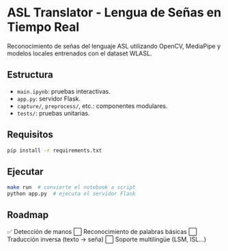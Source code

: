 # ASL Translator - Lengua de Señas en Tiempo Real

Reconocimiento de señas del lenguaje ASL utilizando OpenCV, MediaPipe y modelos locales entrenados con el dataset WLASL.

## Estructura

- `main.ipynb`: pruebas interactivas.
- `app.py`: servidor Flask.
- `capture/`, `preprocess/`, etc.: componentes modulares.
- `tests/`: pruebas unitarias.

## Requisitos

```bash
pip install -r requirements.txt
```

## Ejecutar
```bash
make run  # convierte el notebook a script
python app.py  # ejecuta el servidor Flask
```

## Roadmap
✅ Detección de manos
⬜ Reconocimiento de palabras básicas
⬜ Traducción inversa (texto → seña)
⬜ Soporte multilingüe (LSM, ISL...)